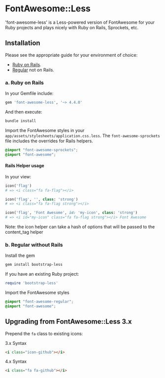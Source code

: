 # FontAwesome::Less

'font-awesome-less' is a Less-powered version of FontAwesome for your Ruby projects and plays nicely with
 Ruby on Rails, Sprockets, etc.


## Installation

Please see the appropriate guide for your environment of choice:

* [Ruby on Rails](#a-ruby-on-rails).
* [Regular](#b-compass-without-rails) not on Rails.


### a. Ruby on Rails

In your Gemfile include:

```ruby
gem 'font-awesome-less', '~> 4.4.0'
```

And then execute:

```sh
bundle install
```

Import the FontAwesome styles in your `app/assets/stylesheets/application.css.less`. The `font-awesome-sprockets` file
includes the overrides for Rails helpers.

```scss
@import "font-awesome-sprockets";
@import "font-awesome";
```

#### Rails Helper usage

In your view:

```ruby
icon('flag')
# => <i class="fa fa-flag"></i>
```

```ruby
icon('flag', '', class: 'strong')
# => <i class="fa fa-flag strong"></i>
```

```ruby
icon('flag', 'Font Awesome', id: 'my-icon', class: 'strong')
# => <i id="my-icon" class="fa fa-flag strong"></i> Font Awesome
```

Note: the icon helper can take a hash of options that will be passed to the content_tag helper

### b. Regular without Rails

Install the gem

```sh
gem install bootstrap-less
```

If you have an existing Ruby project:

```ruby
require 'bootstrap-less'
```

Import the FontAwesome styles

```scss
@import "font-awesome-regular";
@import "font-awesome";
```

## Upgrading from FontAwesome::Less 3.x

Prepend the `fa` class to existing icons:

3.x Syntax

```html
<i class="icon-github"></i>
```

4.x Syntax

```html
<i class="fa fa-github"></i>
```
